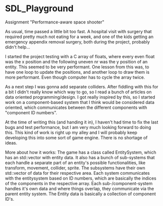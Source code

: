 # SDL_Playground
Assignment "Performance-aware space shooter"

As usual, time passed a little bit too fast. A hospital visit with surgery that required pretty much
not eating for a week, and one of the kids getting an emergency appendix removal surgery, both during 
the project, probably didn't help... 


I started the project testing with a C array of floats, where every even float was the x position and 
the following uneven nr was the y position of an entity.
This seemed to be very performant. One lesson from this was, to have one loop to update the positions, 
and another loop to draw them is more performant. Even though computer has to cycle the array twice.

As a next step I was gonna add separate colliders. After fiddling with this for a bit I didn't really 
know which way to go, so I read a bunch of articles on data oriented programming/design. I got really 
inspired by this, so I started work on a component-based system that I think would be considered data 
oriented, which communicates between the different components with "component ID numbers".

At the time of writing this (and handing it in), I haven't had time to fix the last bugs and test 
performance, but I am very much looking forward to doing this. This kind of work is right up my alley
and I will probably keep developing this into some sort of game engine. There is no shortage of ideas.


More about how it works:
The game has a class called EntitySystem, which has an std::vector with entity data. It also has a 
bunch of sub-systems that each handle a separate part of an entity's possible functionalities, like
transform, movement, collider, sprite. 
The subsystems have their own std::vector of data for their respective area. Each system communicates 
with the entitysystem based on ID numbers, which are basically the indices of the components in the 
respective array. 
Each sub-/component-system handles it's own data and where things overlap, they communicate via the
parent entity system.
The Entity data is basically a collection of component ID's.





